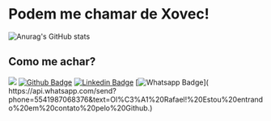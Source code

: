 # Podem me chamar de Xovec!
<!-- ![Anurag's GitHub stats](https://github-readme-stats.vercel.app/api?username=rlhorochovec&show_icons=true&theme=default) -->
![Anurag's GitHub stats](https://github-readme-stats.vercel.app/api/top-langs/?username=rlhorochovec&hide=html&layout=compact&theme=default)


## Como me achar?
![](https://komarev.com/ghpvc/?username=rlhorochovec&color=grey)
[![Github Badge](https://img.shields.io/badge/-Github-000?style=flat-square&logo=Github&logoColor=white&link=https://github.com/rlhorochovec)](https://github.com/rlhorochovec)
[![Linkedin Badge](https://img.shields.io/badge/-LinkedIn-blue?style=flat-square&logo=Linkedin&logoColor=white&link=https://www.linkedin.com/in/rlhorochovec)]( https://www.linkedin.com/in/rlhorochovec)
[![Whatsapp Badge](https://img.shields.io/badge/WhatsApp-25D366?style=flat-square&logo=whatsapp&logoColor=white&link=https://api.whatsapp.com/send?phone=5541987068376&text=Ol%C3%A1%20Rafael!%20Estou%20entrando%20em%20contato%20pelo%20Github.)]( https://api.whatsapp.com/send?phone=5541987068376&text=Ol%C3%A1%20Rafael!%20Estou%20entrando%20em%20contato%20pelo%20Github.)


<!--
## Frameworks, CI/CD,  Database
![](https://img.shields.io/badge/Selenium-43B02A?style=for-the-square&logo=Selenium&logoColor=white)
![](https://img.shields.io/badge/Cypress-17202C?style=for-the-square&logo=cypress&logoColor=white)
![](https://img.shields.io/badge/Spring_Boot-F2F4F9?style=for-the-square&logo=spring-boot)
![](https://img.shields.io/badge/PostgreSQL-316192?style=for-the-square&logo=postgresql&logoColor=white)
![](https://img.shields.io/badge/GitHub_Actions-2088FF?style=for-the-square&logo=github-actions&logoColor=white)
![](https://img.shields.io/badge/Jenkins-D24939?style=for-the-square&logo=Jenkins&logoColor=white)
![](https://img.shields.io/badge/Heroku-430098?style=for-the-square&logo=heroku&logoColor=white)
-->

<!--
**rlhorochovec/rlhorochovec** is a ✨ _special_ ✨ repository because its `README.md` (this file) appears on your GitHub profile.

Here are some ideas to get you started:

- 🔭 I’m currently working on ...
- 🌱 I’m currently learning ...
- 👯 I’m looking to collaborate on ...
- 🤔 I’m looking for help with ...
- 💬 Ask me about ...
- 📫 How to reach me: ...
- 😄 Pronouns: ...
- ⚡ Fun fact: ...
-->
